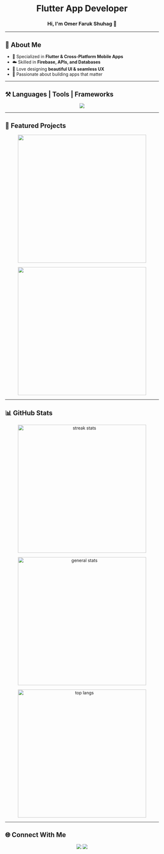<h1 align="center">Flutter App Developer</h1>
<h3 align="center">Hi, I'm Omer Faruk Shuhag 👋</h3>

---

## 🌟 About Me  

- 📱 Specialized in **Flutter & Cross-Platform Mobile Apps**  
- ☁️ Skilled in **Firebase, APIs, and Databases**  
- 🎨 Love designing **beautiful UI & seamless UX**  
- 🚀 Passionate about building apps that matter  

---

## ⚒️ Languages | Tools | Frameworks  

<p align="center">
  <img src="https://skillicons.dev/icons?i=flutter,dart,kotlin,java,javascript,androidstudio,cpp,firebase,git,github,php,html,css,vscode" />
</p>

---

## 📌 Featured Projects  

<p align="center">
  <a href="https://github.com/OmerFShuhag/Insight">
    <img width="420" src="https://github-readme-stats.vercel.app/api/pin/?username=OmerFShuhag&repo=Insight&theme=tokyonight&hide_border=true" />
  </a>
</p>

<p align="center">
  <a href="https://github.com/OmerFShuhag/Sheba-Medicine">
    <img width="420" src="https://github-readme-stats.vercel.app/api/pin/?username=OmerFShuhag&repo=Sheba-Medicine&theme=tokyonight&hide_border=true" />
  </a>
</p>


---

## 📊 GitHub Stats  

<p align="center">
  <img width="420" src="https://github-readme-streak-stats.herokuapp.com?user=OmerFShuhag&theme=tokyonight&hide_border=true" alt="streak stats"/>
</p>

<p align="center">
  <img width="420" src="https://github-readme-stats.vercel.app/api?username=OmerFShuhag&show_icons=true&theme=tokyonight&hide_border=true&rank_icon=github" alt="general stats" />
</p>

<p align="center">
  <img width="420" src="https://github-readme-stats.vercel.app/api/top-langs/?username=OmerFShuhag&layout=compact&theme=tokyonight&hide_border=true&langs_count=8" alt="top langs" />
</p>

---

## 🌐 Connect With Me  

<p align="center">
  <a href="mailto:ofaruk.shuhag7613@gmail.com"><img src="https://img.shields.io/badge/Email-D14836?style=for-the-badge&logo=gmail&logoColor=white"/></a>
  <a href="[https://linkedin.com/in/omerfshuhag](https://www.linkedin.com/in/omer-faruk-shuhag/)"><img src="https://img.shields.io/badge/LinkedIn-0077B5?style=for-the-badge&logo=linkedin&logoColor=white"/></a>
<!--   <a href="https://twitter.com/omerfshuhag"><img src="https://img.shields.io/badge/Twitter-1DA1F2?style=for-the-badge&logo=twitter&logoColor=white"/></a> -->
</p>
